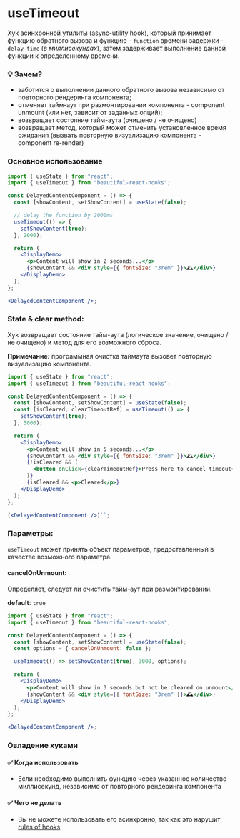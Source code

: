 # useTimeout

Хук асинхронной утилиты (async-utility hook), который принимает функцию обратного вызова и функцию - `function` времени задержки - `delay time` (_в миллисекундах_), затем задерживает выполнение данной функции к определенному времени.

### 💡 Зачем?

- заботится о выполнении данного обратного вызова независимо от повторного рендеринга компонента;
- отменяет тайм-аут при размонтировании компонента - component unmount (или нет, зависит от заданных опций);
- возвращает состояние тайм-аута (очищено / не очищено)
- возвращает метод, который может отменить установленное время ожидания (вызвать повторную визуализацию компонента - component re-render)

### Основное использование

```jsx harmony
import { useState } from "react";
import { useTimeout } from "beautiful-react-hooks";

const DelayedContentComponent = () => {
  const [showContent, setShowContent] = useState(false);

  // delay the function by 2000ms
  useTimeout(() => {
    setShowContent(true);
  }, 2000);

  return (
    <DisplayDemo>
      <p>Content will show in 2 seconds...</p>
      {showContent && <div style={{ fontSize: "3rem" }}>🕰</div>}
    </DisplayDemo>
  );
};

<DelayedContentComponent />;
```

### State & clear method:

Хук возвращает состояние тайм-аута (логическое значение, очищено / не очищено) и метод для его возможного сброса.

**Примечание:** программная очистка таймаута вызовет повторную визуализацию компонента.

```jsx harmony
import { useState } from "react";
import { useTimeout } from "beautiful-react-hooks";

const DelayedContentComponent = () => {
  const [showContent, setShowContent] = useState(false);
  const [isCleared, clearTimeoutRef] = useTimeout(() => {
    setShowContent(true);
  }, 5000);

  return (
    <DisplayDemo>
      <p>Content will show in 5 seconds...</p>
      {showContent && <div style={{ fontSize: "3rem" }}>🕰</div>}
      {!isCleared && (
        <button onClick={clearTimeoutRef}>Press here to cancel timeout</button>
      )}
      {isCleared && <p>Cleared</p>}
    </DisplayDemo>
  );
};

(<DelayedContentComponent />)``;
```

### Параметры:

`useTimeout` может принять объект параметров, предоставленный в качестве возможного параметра.

#### cancelOnUnmount:

Определяет, следует ли очистить тайм-аут при размонтировании.

**default**: `true`

```jsx harmony
import { useState } from "react";
import { useTimeout } from "beautiful-react-hooks";

const DelayedContentComponent = () => {
  const [showContent, setShowContent] = useState(false);
  const options = { cancelOnUnmount: false };

  useTimeout(() => setShowContent(true), 3000, options);

  return (
    <DisplayDemo>
      <p>Content will show in 3 seconds but not be cleared on unmount</p>
      {showContent && <div style={{ fontSize: "3rem" }}>🕰</div>}
    </DisplayDemo>
  );
};

<DelayedContentComponent />;
```

### Овладение хуками

#### ✅ Когда использовать
- Если необходимо выполнить функцию через указанное количество миллисекунд, независимо от повторного рендеринга компонента

#### ✅ Чего не делать
- Вы не можете использовать его асинхронно, так как это нарушит [rules of hooks](https://reactjs.org/docs/hooks-rules.html)